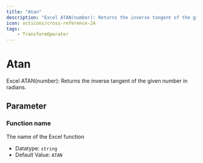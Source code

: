 ```yaml
---
title: "Atan"
description: "Excel ATAN(number): Returns the inverse tangent of the given number in radians."
icon: octicons/cross-reference-24
tags: 
    - TransformOperator
---
```

# Atan
<!-- This file was generated - DO NOT CHANGE IT MANUALLY -->



Excel ATAN(number): Returns the inverse tangent of the given number in radians.

## Parameter

### Function name

The name of the Excel function

- Datatype: `string`
- Default Value: `ATAN`



